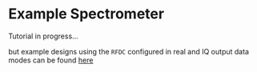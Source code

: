 # Example Spectrometer

Tutorial in progress...

but example designs using the `RFDC` configured in real and IQ output
data modes can be found [here](../../../rfsoc/tut_spec)
